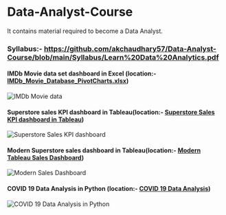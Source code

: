 # Data-Analyst-Course
It contains material required to become a Data Analyst.

### Syllabus:- https://github.com/akchaudhary57/Data-Analyst-Course/blob/main/Syllabus/Learn%20Data%20Analytics.pdf

#### IMDb Movie data set dashboard in Excel (location:- [IMDb_Movie_Database_PivotCharts.xlsx](https://github.com/akchaudhary57/Data-Analyst-Course/tree/main/DA%20using%20Excel/W4))

![IMDb Movie data](https://github.com/akchaudhary57/Data-Analyst-Course/blob/main/image/IMDb%20Movie%20Data.gif)

#### Superstore sales KPI dashboard in Tableau(location:- [Superstore Sales KPI dashboard in Tableau](https://github.com/akchaudhary57/Data-Analyst-Course/tree/main/Tableau%20for%20Visualization/W4))

![Superstore Sales KPI dashboard](https://github.com/akchaudhary57/Data-Analyst-Course/blob/main/image/SampleSuperstore_KPI.gif)

#### Modern Superstore sales dashboard in Tableau(location:- [Modern Tableau Sales Dashboard](https://github.com/akchaudhary57/Data-Analyst-Course/tree/main/Tableau%20for%20Visualization/W8))

![Modern Sales Dashboard](https://github.com/akchaudhary57/Data-Analyst-Course/blob/main/image/Modern%20Dashboard.gif)

#### COVID 19 Data Analysis in Python (location:- [COVID 19 Data Analysis](https://github.com/akchaudhary57/Job-Ready-Data-Analyst-Course-in-70-Days/tree/main/DA%20using%20Python/W9))

![COVID 19 Data Analysis in Python](https://github.com/akchaudhary57/Job-Ready-Data-Analyst-Course-in-70-Days/blob/main/image/COVID%2019%20Data%20Analysis-I-Copy2%20-%20Jupyter%20Notebook%20(1).gif)


